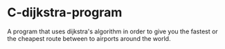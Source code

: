 # C-dijkstra-program
A program that uses dijkstra's algorithm in order to give you the fastest or the cheapest route between to airports around the world.
